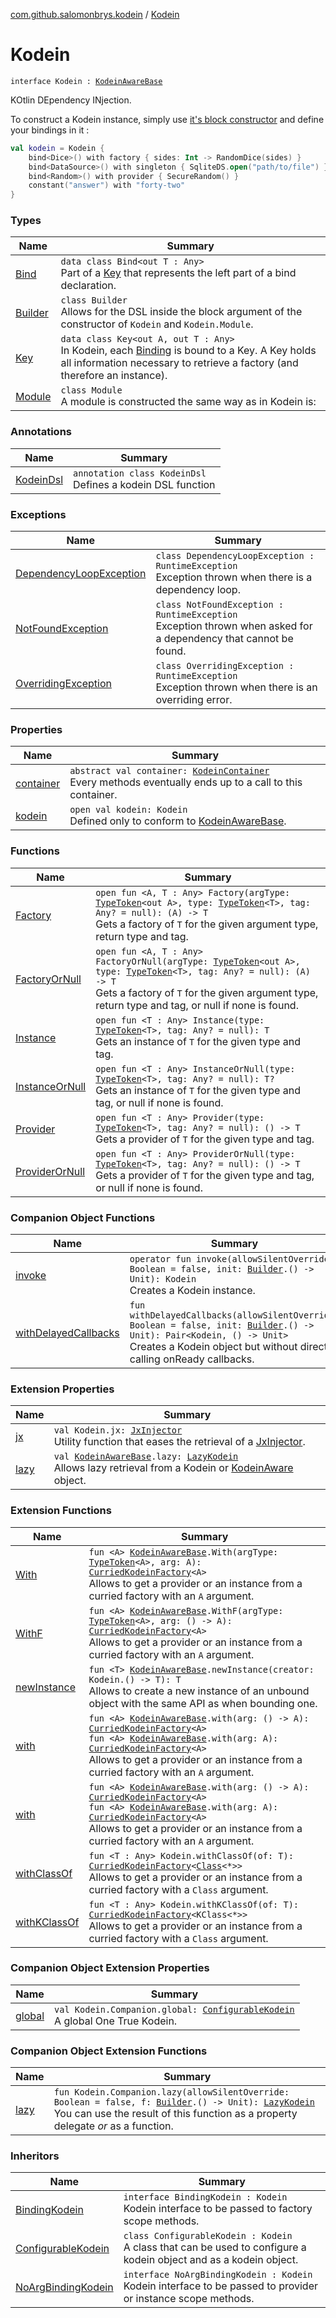 [com.github.salomonbrys.kodein](../index.md) / [Kodein](.)

# Kodein

`interface Kodein : `[`KodeinAwareBase`](../-kodein-aware-base/index.md)

KOtlin DEpendency INjection.

To construct a Kodein instance, simply use [it's block constructor](invoke.md) and define your bindings in it :

``` kotlin
val kodein = Kodein {
    bind<Dice>() with factory { sides: Int -> RandomDice(sides) }
    bind<DataSource>() with singleton { SqliteDS.open("path/to/file") }
    bind<Random>() with provider { SecureRandom() }
    constant("answer") with "forty-two"
}
```

### Types

| Name | Summary |
|---|---|
| [Bind](-bind/index.md) | `data class Bind<out T : Any>`<br>Part of a [Key](-key/index.md) that represents the left part of a bind declaration. |
| [Builder](-builder/index.md) | `class Builder`<br>Allows for the DSL inside the block argument of the constructor of `Kodein` and `Kodein.Module`. |
| [Key](-key/index.md) | `data class Key<out A, out T : Any>`<br>In Kodein, each [Binding](../../com.github.salomonbrys.kodein.bindings/-binding/index.md) is bound to a Key. A Key holds all information necessary to retrieve a factory (and therefore an instance). |
| [Module](-module/index.md) | `class Module`<br>A module is constructed the same way as in Kodein is: |

### Annotations

| Name | Summary |
|---|---|
| [KodeinDsl](-kodein-dsl/index.md) | `annotation class KodeinDsl`<br>Defines a kodein DSL function |

### Exceptions

| Name | Summary |
|---|---|
| [DependencyLoopException](-dependency-loop-exception.md) | `class DependencyLoopException : RuntimeException`<br>Exception thrown when there is a dependency loop. |
| [NotFoundException](-not-found-exception/index.md) | `class NotFoundException : RuntimeException`<br>Exception thrown when asked for a dependency that cannot be found. |
| [OverridingException](-overriding-exception/index.md) | `class OverridingException : RuntimeException`<br>Exception thrown when there is an overriding error. |

### Properties

| Name | Summary |
|---|---|
| [container](container.md) | `abstract val container: `[`KodeinContainer`](../-kodein-container/index.md)<br>Every methods eventually ends up to a call to this container. |
| [kodein](kodein.md) | `open val kodein: Kodein`<br>Defined only to conform to [KodeinAwareBase](../-kodein-aware-base/index.md). |

### Functions

| Name | Summary |
|---|---|
| [Factory](-factory.md) | `open fun <A, T : Any> Factory(argType: `[`TypeToken`](../-type-token/index.md)`<out A>, type: `[`TypeToken`](../-type-token/index.md)`<T>, tag: Any? = null): (A) -> T`<br>Gets a factory of `T` for the given argument type, return type and tag. |
| [FactoryOrNull](-factory-or-null.md) | `open fun <A, T : Any> FactoryOrNull(argType: `[`TypeToken`](../-type-token/index.md)`<out A>, type: `[`TypeToken`](../-type-token/index.md)`<T>, tag: Any? = null): (A) -> T`<br>Gets a factory of `T` for the given argument type, return type and tag, or null if none is found. |
| [Instance](-instance.md) | `open fun <T : Any> Instance(type: `[`TypeToken`](../-type-token/index.md)`<T>, tag: Any? = null): T`<br>Gets an instance of `T` for the given type and tag. |
| [InstanceOrNull](-instance-or-null.md) | `open fun <T : Any> InstanceOrNull(type: `[`TypeToken`](../-type-token/index.md)`<T>, tag: Any? = null): T?`<br>Gets an instance of `T` for the given type and tag, or null if none is found. |
| [Provider](-provider.md) | `open fun <T : Any> Provider(type: `[`TypeToken`](../-type-token/index.md)`<T>, tag: Any? = null): () -> T`<br>Gets a provider of `T` for the given type and tag. |
| [ProviderOrNull](-provider-or-null.md) | `open fun <T : Any> ProviderOrNull(type: `[`TypeToken`](../-type-token/index.md)`<T>, tag: Any? = null): () -> T`<br>Gets a provider of `T` for the given type and tag, or null if none is found. |

### Companion Object Functions

| Name | Summary |
|---|---|
| [invoke](invoke.md) | `operator fun invoke(allowSilentOverride: Boolean = false, init: `[`Builder`](-builder/index.md)`.() -> Unit): Kodein`<br>Creates a Kodein instance. |
| [withDelayedCallbacks](with-delayed-callbacks.md) | `fun withDelayedCallbacks(allowSilentOverride: Boolean = false, init: `[`Builder`](-builder/index.md)`.() -> Unit): Pair<Kodein, () -> Unit>`<br>Creates a Kodein object but without directly calling onReady callbacks. |

### Extension Properties

| Name | Summary |
|---|---|
| [jx](../../com.github.salomonbrys.kodein.jxinject/jx.md) | `val Kodein.jx: `[`JxInjector`](../../com.github.salomonbrys.kodein.jxinject/-jx-injector/index.md)<br>Utility function that eases the retrieval of a [JxInjector](../../com.github.salomonbrys.kodein.jxinject/-jx-injector/index.md). |
| [lazy](../lazy.md) | `val `[`KodeinAwareBase`](../-kodein-aware-base/index.md)`.lazy: `[`LazyKodein`](../-lazy-kodein/index.md)<br>Allows lazy retrieval from a Kodein or [KodeinAware](../-kodein-aware.md) object. |

### Extension Functions

| Name | Summary |
|---|---|
| [With](../-with.md) | `fun <A> `[`KodeinAwareBase`](../-kodein-aware-base/index.md)`.With(argType: `[`TypeToken`](../-type-token/index.md)`<A>, arg: A): `[`CurriedKodeinFactory`](../-curried-kodein-factory/index.md)`<A>`<br>Allows to get a provider or an instance from a curried factory with an `A` argument. |
| [WithF](../-with-f.md) | `fun <A> `[`KodeinAwareBase`](../-kodein-aware-base/index.md)`.WithF(argType: `[`TypeToken`](../-type-token/index.md)`<A>, arg: () -> A): `[`CurriedKodeinFactory`](../-curried-kodein-factory/index.md)`<A>`<br>Allows to get a provider or an instance from a curried factory with an `A` argument. |
| [newInstance](../new-instance.md) | `fun <T> `[`KodeinAwareBase`](../-kodein-aware-base/index.md)`.newInstance(creator: Kodein.() -> T): T`<br>Allows to create a new instance of an unbound object with the same API as when bounding one. |
| [with](../with.md) | `fun <A> `[`KodeinAwareBase`](../-kodein-aware-base/index.md)`.with(arg: () -> A): `[`CurriedKodeinFactory`](../-curried-kodein-factory/index.md)`<A>`<br>`fun <A> `[`KodeinAwareBase`](../-kodein-aware-base/index.md)`.with(arg: A): `[`CurriedKodeinFactory`](../-curried-kodein-factory/index.md)`<A>`<br>Allows to get a provider or an instance from a curried factory with an `A` argument. |
| [with](../../com.github.salomonbrys.kodein.erased/with.md) | `fun <A> `[`KodeinAwareBase`](../-kodein-aware-base/index.md)`.with(arg: () -> A): `[`CurriedKodeinFactory`](../-curried-kodein-factory/index.md)`<A>`<br>`fun <A> `[`KodeinAwareBase`](../-kodein-aware-base/index.md)`.with(arg: A): `[`CurriedKodeinFactory`](../-curried-kodein-factory/index.md)`<A>`<br>Allows to get a provider or an instance from a curried factory with an `A` argument. |
| [withClassOf](../with-class-of.md) | `fun <T : Any> Kodein.withClassOf(of: T): `[`CurriedKodeinFactory`](../-curried-kodein-factory/index.md)`<`[`Class`](http://docs.oracle.com/javase/6/docs/api/java/lang/Class.html)`<*>>`<br>Allows to get a provider or an instance from a curried factory with a `Class` argument. |
| [withKClassOf](../with-k-class-of.md) | `fun <T : Any> Kodein.withKClassOf(of: T): `[`CurriedKodeinFactory`](../-curried-kodein-factory/index.md)`<KClass<*>>`<br>Allows to get a provider or an instance from a curried factory with a `Class` argument. |

### Companion Object Extension Properties

| Name | Summary |
|---|---|
| [global](../../com.github.salomonbrys.kodein.conf/global.md) | `val Kodein.Companion.global: `[`ConfigurableKodein`](../../com.github.salomonbrys.kodein.conf/-configurable-kodein/index.md)<br>A global One True Kodein. |

### Companion Object Extension Functions

| Name | Summary |
|---|---|
| [lazy](../lazy.md) | `fun Kodein.Companion.lazy(allowSilentOverride: Boolean = false, f: `[`Builder`](-builder/index.md)`.() -> Unit): `[`LazyKodein`](../-lazy-kodein/index.md)<br>You can use the result of this function as a property delegate *or* as a function. |

### Inheritors

| Name | Summary |
|---|---|
| [BindingKodein](../../com.github.salomonbrys.kodein.bindings/-binding-kodein/index.md) | `interface BindingKodein : Kodein`<br>Kodein interface to be passed to factory scope methods. |
| [ConfigurableKodein](../../com.github.salomonbrys.kodein.conf/-configurable-kodein/index.md) | `class ConfigurableKodein : Kodein`<br>A class that can be used to configure a kodein object and as a kodein object. |
| [NoArgBindingKodein](../../com.github.salomonbrys.kodein.bindings/-no-arg-binding-kodein/index.md) | `interface NoArgBindingKodein : Kodein`<br>Kodein interface to be passed to provider or instance scope methods. |
